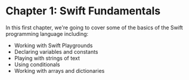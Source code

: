 # Chapter 1: Swift Fundamentals

In this first chapter, we're going to cover some of the basics of the Swift programming language including:

* Working with Swift Playgrounds
* Declaring variables and constants
* Playing with strings of text
* Using conditionals
* Working with arrays and dictionaries
